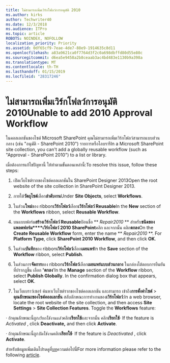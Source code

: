 ```yaml
---
title: ไม่สามารถเพิ่มเวิร์กโฟลว์การอนุมัติ 2010
ms.author: kirks
author: Techwriter40
ms.date: 12/3/2018
ms.audience: ITPro
ms.topic: article
ROBOTS: NOINDEX, NOFOLLOW
localization_priority: Priority
ms.assetid: 0df65cf9-7eae-4de7-88e9-1914635c8d11
ms.openlocfilehash: a83a9621ca0f7764d3f2c0a698dbffd80d55e80c
ms.sourcegitcommit: d6ea5e9458a2b8ceaab3ac4bd483e1130b9a398a
ms.translationtype: MT
ms.contentlocale: th-TH
ms.lasthandoff: 01/15/2019
ms.locfileid: "28317246"
---
```

# <a name="unable-to-add-2010-approval-workflow"></a><span data-ttu-id="4e51d-102">ไม่สามารถเพิ่มเวิร์กโฟลว์การอนุมัติ 2010</span><span class="sxs-lookup"><span data-stu-id="4e51d-102">Unable to add 2010 Approval Workflow</span></span>

<span data-ttu-id="4e51d-103">ในคอลเลกชันของไซต์ Microsoft SharePoint คุณไม่สามารถเพิ่มเวิร์กโฟลว์สามารถแบบส่วนกลาง (เช่น "อนุมัติ - SharePoint 2010") รายการหรือไลบรารี</span><span class="sxs-lookup"><span data-stu-id="4e51d-103">In a Microsoft SharePoint site collection, you can't add a globally reusable workflow (such as "Approval - SharePoint 2010") to a list or library.</span></span>
  
<span data-ttu-id="4e51d-104">เมื่อต้องการแก้ไขปัญหานี้ ให้ทำตามขั้นตอนเหล่านี้:</span><span class="sxs-lookup"><span data-stu-id="4e51d-104">To resolve this issue, follow these steps:</span></span> 
  
1. <span data-ttu-id="4e51d-105">เปิดเว็บไซต์รากของไซต์คอลเลกชันใน SharePoint Designer 2013</span><span class="sxs-lookup"><span data-stu-id="4e51d-105">Open the root website of the site collection in SharePoint Designer 2013.</span></span>
  
2. <span data-ttu-id="4e51d-106">ภายใต้**วัตถุไซต์**เลือก**ลำดับงาน**</span><span class="sxs-lookup"><span data-stu-id="4e51d-106">Under **Site Objects**, select **Workflows**.</span></span> 
  
3. <span data-ttu-id="4e51d-107">ในส่วน**ใหม่**ของ ribbon**เวิร์กโฟลว์**เลือก**เวิร์กโฟลว์ Reusable**</span><span class="sxs-lookup"><span data-stu-id="4e51d-107">In the **New** section of the **Workflows** ribbon, select **Reusable Workflow**.</span></span> 
  
4. <span data-ttu-id="4e51d-p101">บนแบบฟอร์ม**สร้างเวิร์กโฟลว์ Reusable**ป้อนชื่อ \*\* *Repair2010* \*\* สำหรับ**ชนิดของแพลตฟอร์ม\*\*\*\*เวิร์กโฟลว์ 2010 SharePoint**คลิก และจากนั้น คลิก**ตกลง**</span><span class="sxs-lookup"><span data-stu-id="4e51d-p101">On the **Create Reusable Workflow** form, enter the name \*\* *Repair2010* \*\*. For **Platform Type**, click **SharePoint 2010 Workflow**, and then click **OK**.</span></span> 
  
1. <span data-ttu-id="4e51d-110">ในส่วน**บันทึก**ของ ribbon**เวิร์กโฟลว์**เลือก**เผยแพร่**</span><span class="sxs-lookup"><span data-stu-id="4e51d-110">In the **Save** section of the **Workflow** ribbon, select **Publish**.</span></span> 
  
2. <span data-ttu-id="4e51d-p102">ในส่วนการ**จัดการ**ของ ribbon**เวิร์กโฟลว์**เลือก**เผยแพร่แบบส่วนกลาง** ในกล่องโต้ตอบการยืนยันที่ปรากฏขึ้น เลือก **'ตกลง**'</span><span class="sxs-lookup"><span data-stu-id="4e51d-p102">In the **Manage** section of the **Workflow** ribbon, select **Publish Globally**. In the confirmation dialog box that appears, select **OK**.</span></span> 
  
3. <span data-ttu-id="4e51d-p103">ในเว็บเบราว์เซอร์ ค้นหาเว็บไซต์รากของไซต์คอลเลกชัน และสามารถ เข้าถึง**การตั้งค่าไซต์** \> **คุณลักษณะของไซต์คอลเลกชัน** สลับลักษณะการทำงานของ**เวิร์กโฟลว์**:</span><span class="sxs-lookup"><span data-stu-id="4e51d-p103">In a web browser, locate the root website of the site collection, and then access **Site Settings** \> **Site Collection Features**. Toggle the **Workflows** feature:</span></span> 
  
<span data-ttu-id="4e51d-115">· ถ้าคุณลักษณะนี้ถูก*เรียกใช้งานแล้ว*คลิก**เรียกใช้**และจากนั้น คลิก**เรียกใช้**</span><span class="sxs-lookup"><span data-stu-id="4e51d-115">· If the feature is  *Activated*  , click **Deactivate,** and then click **Activate**.</span></span> 
  
<span data-ttu-id="4e51d-116">· ถ้าคุณลักษณะนี้ถูก*ปิดใช้งาน*คลิก**เรียกใช้**</span><span class="sxs-lookup"><span data-stu-id="4e51d-116">· If the feature is  *Deactivated*  , click **Activate**.</span></span> 
  
<span data-ttu-id="4e51d-117">สำหรับข้อมูลเพิ่มเติมโปรดดูที่[บท](https://go.microsoft.com/fwlink/?linkid=2047770&amp;clcid=0x409)ความต่อไปนี้</span><span class="sxs-lookup"><span data-stu-id="4e51d-117">For more information please refer to the following [article](https://go.microsoft.com/fwlink/?linkid=2047770&amp;clcid=0x409).</span></span>
  

